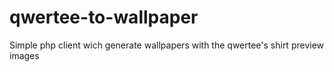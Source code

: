 # qwertee-to-wallpaper
Simple php client wich generate wallpapers with the  qwertee's shirt preview images
